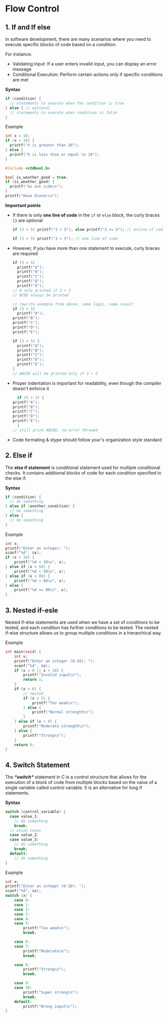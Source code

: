# Flow Control



## 1. If and If else

In software development, there are many scenarios where you need to execute specific blocks of code based on a condition.

For instance:

* Validating Input: If a user enters invalid input, you can display an error message
* Conditional Execution: Perform certain actions only if specific conditions are met

**Syntax**

```c
if (condition) {
  // statements to execute when the condition is true
} else { // optional
  // statements to execute when condition is false
}
```

Example

```c
int x = 10;
if (x > 10) {
  printf("X is greater than 10");
} else {
  printf("X is less than or equal to 10");
}

#include <stdbool.h>

bool is_weather_good = true;
if (is_weather_good) {
  printf("Go out side\n");
}
printf("Have dinner\n");
```

**Important points**

* If there is only **one line of code** in the `if` or `else` block, the curly braces `{}` are optional

  ```c
  if (3 > 5) printf("3 > 5"); else printf("3 <= 5"); // online of code
  
  if (3 > 5) printf("3 > 5"); // one line of code
  ```

* However, if you have more than one statement to execute, curly braces are required

  ```c
  if (3 > 5)
    printf("A");
    printf("B");
    printf("C");
    printf("D");
    printf("E");
  // A only printed if 3 > 5
  // BCDE always be printed
  
  // rewrite example from above, same logic, same result
  if (3 > 5)
    printf("A");
  printf("B");
  printf("C");
  printf("D");
  printf("E");
  
  if (3 > 5) {
    printf("A");
    printf("B");
    printf("C");
    printf("D");
    printf("E");
  }
  // ABCDE will be printed only if 3 > 5
  ```

* Proper indentation is important for readability, even though the compiler doesn't enforce it

  ```c
  	if (5 > 3) {
  printf("A");
  printf("B");
  printf("C");
  printf("D");
  printf("E");
  	}
  // still print ABCDE, no error throwed
  ```

* Code formating & stype should follow your's organization style standard

## 2. Else if

The **else if statement** is conditional statement used for multiple conditional checks. It contains additional blocks of code for each condition specified in the else if.

**Syntax**

```c
if (condition) {
  // do something
} else if (another_condition) {
  // do something
} else {
  // do something
}
```

Example

```c
int x;
printf("Enter an integer: ");
scanf("%d", &x);
if (x < 10) {
    printf("%d < 10\n", x);
} else if (x < 50) {
    printf("%d < 50\n", x);
} else if (x < 80) {
    printf("%d < 80\n", x);
} else {
    printf("%d >= 80\n", x);
}
```

## 3. Nested if-esle

Nested if-else statements are used when we have a set of conditions to be tested, and each condition has further conditions to be tested. The nested if-else structure allows us to group multiple conditions in a hierarchical way.

Example

```c
int main(void) {
    int x;
    printf("Enter an integer (0-10): ");
    scanf("%d", &x);
    if (x < 0 || x > 10) {
        printf("Invalid input\n");
        return 1;
    }
    if (x < 6) {
      	// nested
        if (x < 5) {
            printf("Too weak\n");
        } else {
            printf("Normal strength\n");
        }
    } else if (x < 8) {
        printf("Moderate strength\n");
    } else {
        printf("Strong\n");
    }
    return 0;
}
```

## 4. Switch Statement

The ***\*switch\**** statement in C is a control structure that allows for the execution of a block of code from multiple blocks based on the value of a single variable called control variable. It is an alternative for long if statements.

**Syntax**

```c
switch (control_variable) {
  case value_1:
    // do something
    break;
  // union cases
  case value_2:
  case value_3:
    // do something
    break;
  default:
    // do something
}
```

Example

```c
int x;
printf("Enter an integer (0-10): ");
scanf("%d", &x);
switch (x) {
    case 0:
    case 1:
    case 2:
    case 3:
    case 4:
    case 5:
        printf("Too weak\n");
        break;

    case 6:
    case 7:
        printf("Moderate\n");
        break;

    case 8:
        printf("Strong\n");
        break;

    case 9:
    case 10:
        printf("Super strong\n");
        break;
    default:
        printf("Wrong input\n");
}
```

